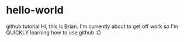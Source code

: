 # hello-world
github tutorial
Hi, this is Brian. I'm currently about to get off work so I'm QUICKLY learning how to use github :D
